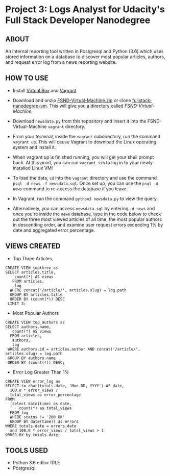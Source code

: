 # Project 3: Logs Analyst for Udacity's Full Stack Developer Nanodegree
## ABOUT

An internal reporting tool written in Postgresql and Python (3.6) which uses stored information on a database to
discover most popular articles, authors, and request error log from a news reporting website.

## HOW TO USE

- Install [Virtual Box](https://www.virtualbox.org/wiki/Download_Old_Builds_5_1) and [Vagrant](https://www.vagrantup.com/downloads.html)

- Download and unzip [FSND-Virtual-Machine.zip](https://d17h27t6h515a5.cloudfront.net/topher/2017/August/59822701_fsnd-virtual-machine/fsnd-virtual-machine.zip) or clone [fullstack-nanodegree-vm](https://github.com/udacity/fullstack-nanodegree-vm). This will give you a directory called *FSND-Virtual-Machine*.

- Download ```newsdata.py``` from this repository and insert it into the FSND-Virtual-Machine ```vagrant``` directory.

- From your terminal, inside the ```vagrant``` subdirectory, run the command ```vagrant up```. This will cause Vagrant to download the Linux operating system and install it.

- When vagrant up is finished running, you will get your shell prompt back. At this point, you can run ```vagrant ssh``` to log in to your newly installed Linux VM!

- To load the data, ```cd``` into the ```vagrant``` directory and use the command ```psql -d news -f newsdata.sql```. Once set up, you can use the ```psql -d news``` command to re-access the database if you leave.

- In Vagrant, run the command ```python3 newsdata.py``` to view the query.

- Alternatively, you can access ```newsdata.sql``` by entering ```-d news``` and once you're inside the ```news``` database, type in the code below to check out the three most viewed articles of all time, the most popular authors in descending order, and examine user request errors exceeding 1% by date and aggregated error percentage.

## VIEWS CREATED

- Top Three Articles

```
CREATE VIEW topthree as
SELECT articles.title,
    count(*) AS views
   FROM articles,
    log
  WHERE concat('/article/', articles.slug) = log.path
  GROUP BY articles.title
  ORDER BY (count(*)) DESC
 LIMIT 3;
 ```
 
 - Most Popular Authors
 
 ```
 CREATE VIEW top_authors as
 SELECT authors.name,
    count(*) AS views
   FROM articles,
    authors,
    log
  WHERE authors.id = articles.author AND concat('/article/', articles.slug) = log.path
  GROUP BY authors.name
  ORDER BY (count(*)) DESC;
  ```
  
  - Error Log Greater Than 1%
  
  ```
 CREATE VIEW error_log as
 SELECT to_char(totals.date, 'Mon DD, YYYY') AS date,
    100.0 * error_views /
    total_views as error_percentage
 FROM
    (select date(time) as date,
        count(*) as total_views
    FROM log
    WHERE status != '200 OK'
    GROUP BY date(time)) as errors
 WHERE totals.date = errors.date
    and 100.0 * error_views / total_views > 1
 ORDER BY by totals.date;
```

## TOOLS USED   

- Python 3.6 editor IDLE
- Postgresql



  

